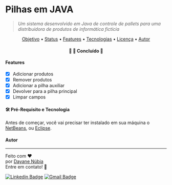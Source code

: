 # Pilhas em JAVA
>  *Um sistema desenvolvido em Java de controle de pallets para uma distribuidora de produtos de informática fictícia*

<p align="center">
 <a href="#objetivo">Objetivo</a> •
 <a href="#status">Status</a> • 
 <a href="#features"> Features</a> • 
 <a href="#requisito">Tecnologias</a> • 
 <a href="#licenc-a">Licença</a> • 
 <a href="#autor">Autor</a>
</p>

<h4 align="center" <a name="status"></a> 
    🚧  🚀 Concluído   🚧
</h4>

<h4 aling="right" <a name="features"></a> 
     Features
</h4>

- [x] Adicionar produtos
- [x] Remover produtos
- [x] Adicionar a pilha auxiliar
- [x] Devolver para a pilha principal
- [x] Limpar campos 

<h4 aling="right" <a name="requisito"></a>
  🛠 Pré-Requisito e Tecnologia 
</h4>

Antes de começar, você vai precisar ter instalado em sua máquina o [NetBeans](https://netbeans.apache.org/download/nb125/nb125.html), ou [Eclipse](https://www.eclipse.org/downloads/).

<h4 aling="right" <a name="autor"></a>
   Autor
</h4>

<hr>

Feito com ❤️</br> 
por <a href="https://github.com/dayanenubia/dayanenubia.git" > Dayane Núbia </a> </br> 
Entre em contato! 👋

[![Linkedin Badge](https://img.shields.io/badge/-DayaneNubia-blue?style=flat-square&logo=Linkedin&logoColor=white&link=https://www.linkedin.com/in/dayane-n%C3%BAbia-862a35234/)](https://www.linkedin.com/in/dayane-n%C3%BAbia-862a35234/) 
[![Gmail Badge](https://img.shields.io/badge/-dayane.nubia67@gmail.com-c14438?style=flat-square&logo=Gmail&logoColor=white&link=dayane.nubia67@gmail.com)](dayane.nubia67@gmail.com)
